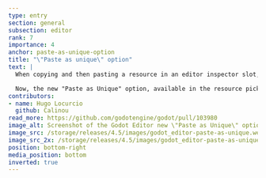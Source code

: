 ```yaml
---
type: entry
section: general
subsection: editor
rank: 7
importance: 4
anchor: paste-as-unique-option
title: "\"Paste as unique\" option"
text: |
  When copying and then pasting a resource in an editor inspector slot, it usually pastes a reference to the copied resources. If you wanted a unique copy instead, you had to manually click on "Make Unique" afterwards.

  Now, the new "Paste as Unique" option, available in the resource picker dropdown, makes the operation way less tedious.
contributors:
- name: Hugo Locurcio
  github: Calinou
read_more: https://github.com/godotengine/godot/pull/103980
image_alt: Screenshot of the Godot Editor new \"Paste as Unique\" option.
image_src: /storage/releases/4.5/images/godot_editor-paste-as-unique.webp
image_src_2x: /storage/releases/4.5/images/godot_editor-paste-as-unique_2x.webp
position: bottom-right
media_position: bottom
inverted: true
---
```

